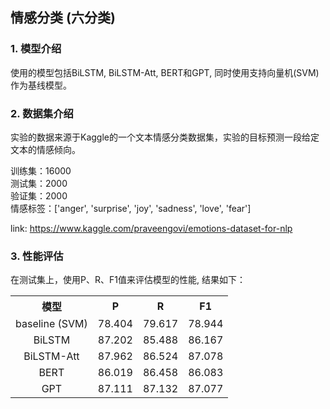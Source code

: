 ## 情感分类 (六分类)
### 1. 模型介绍
使用的模型包括BiLSTM, BiLSTM-Att, BERT和GPT, 同时使用支持向量机(SVM)作为基线模型。

### 2. 数据集介绍
实验的数据来源于Kaggle的一个文本情感分类数据集，实验的目标预测一段给定文本的情感倾向。 

训练集：16000  
测试集：2000  
验证集：2000  
情感标签：['anger', 'surprise', 'joy', 'sadness', 'love', 'fear'] 

link: <a href="https://www.kaggle.com/praveengovi/emotions-dataset-for-nlp">https://www.kaggle.com/praveengovi/emotions-dataset-for-nlp</a>

### 3. 性能评估
在测试集上，使用P、R、F1值来评估模型的性能, 结果如下：  

<table>
    <tr>
        <th align='center'>模型</th> 
        <th align='center'>P</th> 
        <th align='center'>R</th> 
        <th align='center'>F1</th> 
    </tr>
  <tr>
        <td align='center'>baseline (SVM)</td>
        <td align='center'>78.404</td> 
        <td align='center'>79.617</td> 
        <td align='center'>78.944</td>    
    </tr>
    <tr>
        <td align='center'>BiLSTM</td>
        <td align='center'>87.202</td> 
        <td align='center'>85.488</td> 
        <td align='center'>86.167</td>    
    </tr>
     <tr>
          <td align='center'>BiLSTM-Att</td>
          <td align='center'>87.962</td> 
          <td align='center'>86.524</td>    
          <td align='center'>87.078</td>
      </tr>
    <tr>
          <td align='center'>BERT</td>
          <td align='center'>86.019</td> 
          <td align='center'>86.458</td>    
          <td align='center'>86.083</td>
      </tr>
        <tr>
          <td align='center'>GPT</td>
          <td align='center'>87.111</td> 
          <td align='center'>87.132</td>    
          <td align='center'>87.077</td>
      </tr>
</table>
